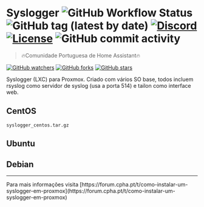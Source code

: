 # Syslogger ![GitHub Workflow Status](https://img.shields.io/github/workflow/status/CPHApt/syslogger-lxc-for-proxmox/Semantic%20Release?style=plastic) ![GitHub tag (latest by date)](https://img.shields.io/github/v/release/CPHApt/syslogger-lxc-for-proxmox?style=plastic) [![Discord](https://img.shields.io/discord/494714310518505472?style=plastic)](https://discord.gg/Mh9mTEA) [![License](https://img.shields.io/github/license/CPHApt/syslogger-lxc-for-proxmox?style=plastic)](https://github.com/CPHApt/syslogger-lxc-for-proxmox/blob/main/LICENSE) ![GitHub commit activity](https://img.shields.io/github/commit-activity/w/CPHApt/syslogger-lxc-for-proxmox?style=plastic)
> 🔥Comunidade Portuguesa de Home Assistant🔥  

[![GitHub watchers](https://img.shields.io/github/watchers/CPHApt/cpha_examples.svg?style=social&label=Watch)](https://GitHub.com/CPHApt/syslogger-lxc-for-proxmox/watchers/) 
[![GitHub forks](https://img.shields.io/github/forks/CPHApt/cpha_examples.svg?style=social&label=Fork)](https://GitHub.com/CPHApt/syslogger-lxc-for-proxmox/network/)
[![GitHub stars](https://img.shields.io/github/stars/CPHApt/cpha_examples.svg?style=social&label=Star)](https://GitHub.com/CPHApt/syslogger-lxc-for-proxmox/stargazers/)

Syslogger (LXC) para Proxmox. Criado com vários SO base, todos incluem rsyslog como servidor de syslog (usa a porta 514) e tailon como interface web.

## CentOS
`syslogger_centos.tar.gz`

## Ubuntu


## Debian


<hr>
Para mais informações visita [https://forum.cpha.pt/t/como-instalar-um-syslogger-em-proxmox](https://forum.cpha.pt/t/como-instalar-um-syslogger-em-proxmox)

